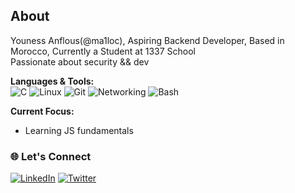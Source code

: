 ## About
Youness Anflous(@ma1loc), Aspiring Backend Developer, Based in Morocco, Currently a Student at 1337 School  
Passionate about security && dev

**Languages & Tools:**  
![C](https://img.shields.io/badge/C-05122A?style=flat&logo=c&logoColor=white)
![Linux](https://img.shields.io/badge/Linux-000000?style=flat&logo=linux&logoColor=white)
![Git](https://img.shields.io/badge/Git-E44C30?style=flat&logo=git&logoColor=white)
![Networking](https://img.shields.io/badge/Networking-004D73?style=flat&logo=wireshark&logoColor=white)
![Bash](https://img.shields.io/badge/Bash-121011?style=flat&logo=gnubash&logoColor=white)

**Current Focus:**  
- Learning JS fundamentals

### 🌐 Let's Connect
[![LinkedIn](https://img.shields.io/badge/LinkedIn-0A66C2?style=flat&logo=linkedin&logoColor=white)](https://www.linkedin.com/in/youness-anflous-80b750257/)
[![Twitter](https://img.shields.io/badge/Twitter-1DA1F2?style=flat&logo=twitter&logoColor=white)](https://x.com/YounessAnflous)
